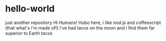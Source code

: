 # hello-world
just another repository
Hi Humans!
Hubo here, i like nod.js and coffeescript (that what's i'm made of!)
i've had tacos on the moon and i find them far superior to Earth tacos
